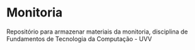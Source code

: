 # Monitoria
Repositório para armazenar materiais da monitoria, disciplina de Fundamentos de Tecnologia da Computação - UVV
